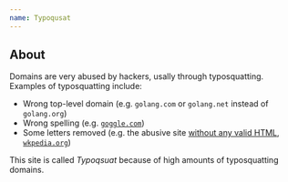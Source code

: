 ```yaml
---
name: Typoqusat
---
```

## About
Domains are very abused by hackers, usally through typosquatting. Examples of typosquatting include:
* Wrong top-level domain (e.g. `golang.com` or `golang.net` instead of `golang.org`)
* Wrong spelling (e.g. [`goggle.com`](googgle-typo))
* Some letters removed (e.g. the abusive site [without any valid HTML](https://validator.w3.org/nu/?doc=http%3A%2F%2Fwkpedia.org%2F), [`wkpedia.org`](wkpedia))

This site is called *Typoqsuat* because of high amounts of typosquatting domains.
